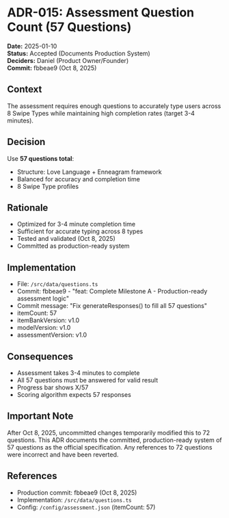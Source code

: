 # ADR-015: Assessment Question Count (57 Questions)

**Date:** 2025-01-10  
**Status:** Accepted (Documents Production System)  
**Deciders:** Daniel (Product Owner/Founder)  
**Commit:** fbbeae9 (Oct 8, 2025)

## Context
The assessment requires enough questions to accurately type users across 8 Swipe Types while maintaining high completion rates (target 3-4 minutes).

## Decision
Use **57 questions total**:
- Structure: Love Language + Enneagram framework
- Balanced for accuracy and completion time
- 8 Swipe Type profiles

## Rationale
- Optimized for 3-4 minute completion time
- Sufficient for accurate typing across 8 types
- Tested and validated (Oct 8, 2025)
- Committed as production-ready system

## Implementation
- File: `/src/data/questions.ts`
- Commit: fbbeae9 - "feat: Complete Milestone A - Production-ready assessment logic"
- Commit message: "Fix generateResponses() to fill all 57 questions"
- itemCount: 57
- itemBankVersion: v1.0
- modelVersion: v1.0
- assessmentVersion: v1.0

## Consequences
- Assessment takes 3-4 minutes to complete
- All 57 questions must be answered for valid result
- Progress bar shows X/57
- Scoring algorithm expects 57 responses

## Important Note
After Oct 8, 2025, uncommitted changes temporarily modified this to 72 questions. This ADR documents the committed, production-ready system of 57 questions as the official specification. Any references to 72 questions were incorrect and have been reverted.

## References
- Production commit: fbbeae9 (Oct 8, 2025)
- Implementation: `/src/data/questions.ts`
- Config: `/config/assessment.json` (itemCount: 57)